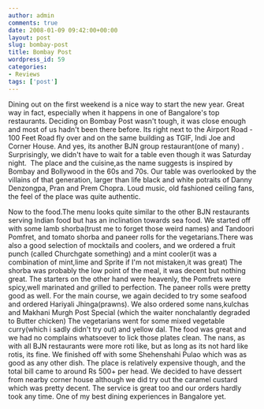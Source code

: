 ```yaml
---
author: admin
comments: true
date: 2008-01-09 09:42:00+00:00
layout: post
slug: bombay-post
title: Bombay Post
wordpress_id: 59
categories:
- Reviews
tags: ['post']
---
```


Dining out on the first weekend is a nice way to start the new year. Great way in fact, especially when it happens in one of Bangalore's top restaurants. Deciding on Bombay Post wasn't tough, it was close enough and most of us hadn't been there before. Its right next to the Airport Road - 100 Feet Road fly over and on the same building as TGIF, Indi Joe and Corner House. And yes, its another BJN group restaurant(one of many) . Surprisingly, we didn't have to wait for a table even though it was Saturday night.  The place and the cuisine,as the name suggests is inspired by Bombay and Bollywood in the 60s and 70s. Our table was overlooked by the villains of that generation, larger than life black and white potraits of Danny Denzongpa, Pran and Prem Chopra. Loud music, old fashioned ceiling fans, the feel of the place was quite authentic.

Now to the food.The menu looks quite similar to the other BJN restaurants serving Indian food but has an inclination towards sea food. We started off with some lamb shorba(trust me to forget those weird names) and Tandoori Pomfret, and tomato shorba and paneer rolls for the vegetarians.There was also a good selection of mocktails and coolers, and we ordered a fruit punch (called Churchgate something) and a mint cooler(it was a combination of mint,lime and Sprite if I'm not mistaken,it was great) The shorba was probably the low point of the meal, it was decent but nothing great. The starters on the other hand were heavenly, the Pomfrets were spicy,well marinated and grilled to perfection. The paneer rolls were pretty good as well. For the main course, we again decided to try some seafood and ordered Hariyali Jhinga(prawns). We also ordered some nans,kulchas and Makhani Murgh Post Special (which the waiter nonchalantly degraded to Butter chicken) The vegetarians went for some mixed vegetable curry(which i sadly didn't try out) and yellow dal. The food was great and we had no complains whatsoever to lick those plates clean. The nans, as with all BJN restaurants were more roti like, but as long as its not hard like rotis, its fine. We finished off with some Shehenshahi Pulao which was as good as any other dish. The place is relatively expensive though, and the total bill came to around Rs 500+ per head. We decided to have dessert from nearby corner house although we did try out the caramel custard which was pretty decent. The service is great too and our orders hardly took any time. One of my best dining experiences in Bangalore yet.
